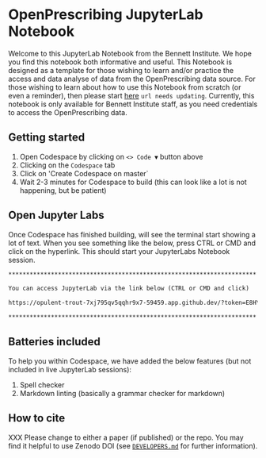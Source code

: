 # OpenPrescribing JupyterLab Notebook

Welcome to this JupyterLab Notebook from the Bennett Institute. We hope you find this notebook both informative and useful. This Notebook is designed as a template for those wishing to learn and/or practice the access and data analyse of data from the OpenPrescribing data source. For those wishing to learn about how to use this Notebook from scratch (or even a reminder), then please start [here](https://bennett.wiki/) `url needs updating`. Currently, this notebook is only available for Bennett Institute staff, as you need credentials to access the OpenPrescribing data.

## Getting started

1. Open Codespace by clicking on `<> Code ▼` button above
2. Clicking on the `Codespace` tab
3. Click on 'Create Codespace on master`
4. Wait 2-3 minutes for Codespace to build (this can look like a lot is not happening, but be patient)

## Open Jupyter Labs

Once Codespace has finished building, will see the terminal start showing a lot of text. When you see something like the below, press CTRL or CMD and click on the hyperlink. This should start your JupyterLabs Notebook session.

```markdown
**********************************************************************

You can access JupyterLab via the link below (CTRL or CMD and click)

https://opulent-trout-7xj795qv5qqhr9x7-59459.app.github.dev/?token=E8HYgdstcE8DqCLW

**********************************************************************

```

## Batteries included

To help you within Codespace, we have added the below features (but not included in live JupyterLab sessions):

1. Spell checker
2. Markdown linting (basically a grammar checker for markdown)

## How to cite

XXX Please change to either a paper (if published) or the repo. You may find it helpful to use Zenodo DOI (see [`DEVELOPERS.md`](dev/Developers.md#how-to-invite-people-to-cite) for further information).
